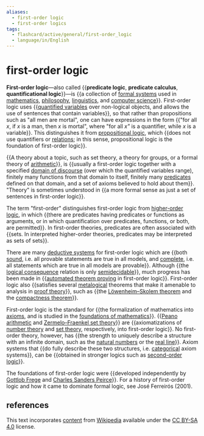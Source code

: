 ```yaml
---
aliases:
  - first-order logic
  - first-order logics
tags:
  - flashcard/active/general/first-order_logic
  - language/in/English
---
```


# first-order logic

__First-order logic__—also called {{__predicate logic__, __predicate calculus__, __quantificational logic__}}—is {{a collection of [formal systems](formal%20system.md) used in [mathematics](mathematics.md), [philosophy](philosophy.md), [linguistics](linguistics.md), and [computer science](computer%20science.md)}}. First-order logic uses {{[quantified variables](quantifier%20(logic).md) over non-logical objects, and allows the use of sentences that contain variables}}, so that rather than propositions such as "all men are mortal", one can have expressions in the form {{"for all _x_, if _x_ is a man, then _x_ is mortal", where "for all _x"_ is a quantifier, while _x_ is a variable}}. This distinguishes it from [propositional logic](propositional%20calculus.md), which {{does not use quantifiers or [relations](finitary%20relation.md); in this sense, propositional logic is the foundation of first-order logic}}.

{{A theory about a topic, such as set theory, a theory for groups, or a formal theory of [arithmetic](arithmetic.md)}}, is {{usually a first-order logic together with a specified [domain of discourse](domain%20of%20discourse.md) (over which the quantified variables range), finitely many functions from that domain to itself, finitely many [predicates](predicate%20(mathematical%20logic).md) defined on that domain, and a set of axioms believed to hold about them}}. "Theory" is sometimes understood in {{a more formal sense as just a set of sentences in first-order logic}}.

The term "first-order" distinguishes first-order logic from [higher-order logic](higher-order%20logic.md), in which {{there are predicates having predicates or functions as arguments, or in which quantification over predicates, functions, or both, are permitted}}. In first-order theories, predicates are often associated with {{sets. In interpreted higher-order theories, predicates may be interpreted as sets of sets}}.

There are many [deductive systems](formal%20system.md#deductive%20system) for first-order logic which are {{both [sound](soundness.md#logical%20systems), i.e. all provable statements are true in all models, and [complete](completeness%20(logic).md), i.e. all statements which are true in all models are provable}}. Although {{the [logical consequence](logical%20consequence.md) relation is only [semidecidable](decidability%20(logic).md#semidecidability)}}, much progress has been made in {{[automated theorem proving](automated%20theorem%20proving.md) in first-order logic}}. First-order logic also {{satisfies several [metalogical](metalogic.md) theorems that make it amenable to analysis in [proof theory](proof%20theory.md)}}, such as {{the [Löwenheim–Skolem theorem](Löwenheim–Skolem%20theorem.md) and the [compactness theorem](compactness%20theorem.md)}}.

First-order logic is the standard for {{the formalization of mathematics into [axioms](axiomatic%20system.md), and is studied in the [foundations of mathematics](foundations%20of%20mathematics.md)}}. {{[Peano arithmetic](peano%20axioms.md) and [Zermelo–Fraenkel set theory](Zermelo–Fraenkel%20set%20theory.md)}} are {{axiomatizations of [number theory](number%20theory.md) and [set theory](set%20theory.md), respectively, into first-order logic}}. No first-order theory, however, has {{the strength to uniquely describe a structure with an infinite domain, such as the [natural numbers](natural%20number.md) or the [real line](number%20line.md)}}. Axiom systems that {{do fully describe these two structures, i.e. [categorical](categorical%20theory.md) axiom systems}}, can be {{obtained in stronger logics such as [second-order logic](second-order%20logic.md)}}.

The foundations of first-order logic were {{developed independently by [Gottlob Frege](Gottlob%20Frege.md) and [Charles Sanders Peirce](Charles%20Sanders%20Peirce.md)}}. For a history of first-order logic and how it came to dominate formal logic, see José Ferreirós (2001).

## references

This text incorporates [content](https://en.wikipedia.org/wiki/first-order_logic) from [Wikipedia](Wikipedia.md) available under the [CC BY-SA 4.0](https://creativecommons.org/licenses/by-sa/4.0/) license.
